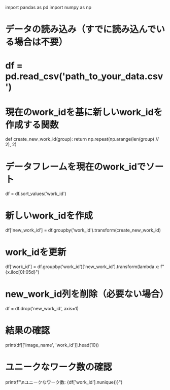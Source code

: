 import pandas as pd
import numpy as np

# データの読み込み（すでに読み込んでいる場合は不要）
# df = pd.read_csv('path_to_your_data.csv')

# 現在のwork_idを基に新しいwork_idを作成する関数
def create_new_work_id(group):
    return np.repeat(np.arange(len(group) // 2), 2)

# データフレームを現在のwork_idでソート
df = df.sort_values('work_id')

# 新しいwork_idを作成
df['new_work_id'] = df.groupby('work_id').transform(create_new_work_id)

# work_idを更新
df['work_id'] = df.groupby('work_id')['new_work_id'].transform(lambda x: f"{x.iloc[0]:05d}")

# new_work_id列を削除（必要ない場合）
df = df.drop('new_work_id', axis=1)

# 結果の確認
print(df[['image_name', 'work_id']].head(10))

# ユニークなワーク数の確認
print(f"\nユニークなワーク数: {df['work_id'].nunique()}")

